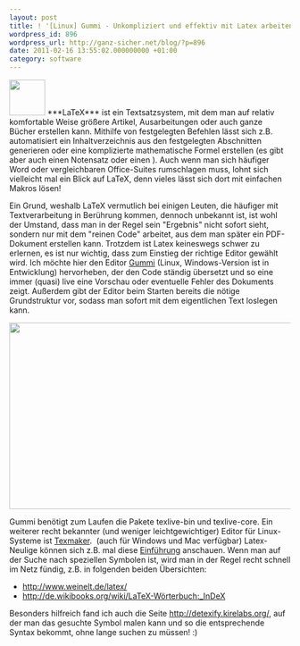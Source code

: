 ```yaml
---
layout: post
title: ! '[Linux] Gummi - Unkompliziert und effektiv mit Latex arbeiten'
wordpress_id: 896
wordpress_url: http://ganz-sicher.net/blog/?p=896
date: 2011-02-16 13:55:02.000000000 +01:00
category: software
---
```

<img class="lefticon" title="text_x_bibtex" src="/wp-content/uploads/text_x_bibtex.png" alt="" width="64" height="64" />
***LaTeX*** ist ein Textsatzsystem, mit dem man auf relativ komfortable Weise größere Artikel, Ausarbeitungen oder auch ganze Bücher erstellen kann. Mithilfe von festgelegten Befehlen lässt sich z.B. automatisiert ein Inhaltverzeichnis aus den festgelegten Abschnitten generieren oder eine komplizierte mathematische Formel erstellen (es gibt aber auch einen Notensatz oder einen ). Auch wenn man sich häufiger Word oder vergleichbaren Office-Suites rumschlagen muss, lohnt sich vielleicht mal ein Blick auf LaTeX, denn vieles lässt sich dort mit einfachen Makros lösen!
<!--more-->

Ein Grund, weshalb LaTeX vermutlich bei einigen Leuten, die häufiger mit Textverarbeitung in Berührung kommen, dennoch unbekannt ist, ist wohl der Umstand, dass man in der Regel sein "Ergebnis" nicht sofort sieht, sondern nur mit dem "reinen Code" arbeitet, aus dem man später ein PDF-Dokument erstellen kann. Trotzdem ist Latex keineswegs schwer zu erlernen, es ist nur wichtig, dass zum Einstieg der richtige Editor gewählt wird. Ich möchte hier den Editor <a title="Latex Editor Gummi" href="http://gummi.midnightcoding.org/">Gummi</a> (Linux, Windows-Version ist in Entwicklung) hervorheben, der den Code ständig übersetzt und so eine immer (quasi) live eine Vorschau oder eventuelle Fehler des Dokuments zeigt. Außerdem gibt der Editor beim Starten bereits die nötige Grundstruktur vor, sodass man sofort mit dem eigentlichen Text loslegen kann.

<img class="borderimg centered" title="gummi052" src="/wp-content/uploads/gummi052.png" alt="" width="511" height="334" />

Gummi benötigt zum Laufen die Pakete texlive-bin und texlive-core. Ein weiterer recht bekannter (und weniger leichtgewichtiger) Editor für Linux-Systeme ist <a href="http://www.xm1math.net/texmaker/">Texmaker</a>.  (auch für Windows und Mac verfügbar)
Latex-Neulige können sich z.B. mal diese <a href="http://latex.hpfsc.de/">Einführung</a> anschauen. Wenn man auf der Suche nach speziellen Symbolen ist, wird man in der Regel recht schnell im Netz fündig, z.B. in folgenden beiden Übersichten:

<ul>
	<li><a href="http://de.wikibooks.org/wiki/LaTeX-W%C3%B6rterbuch:_InDeX">http://www.weinelt.de/latex/</a></li>
	<li><a href="http://de.wikibooks.org/wiki/LaTeX-Wörterbuch:_InDeX">http://de.wikibooks.org/wiki/LaTeX-Wörterbuch:_InDeX</a></li>
</ul>

Besonders hilfreich fand ich auch die Seite <a href="http://detexify.kirelabs.org/">http://detexify.kirelabs.org/</a>, auf der man das gesuchte Symbol malen kann und so die entsprechende Syntax bekommt, ohne lange suchen zu müssen! :)

